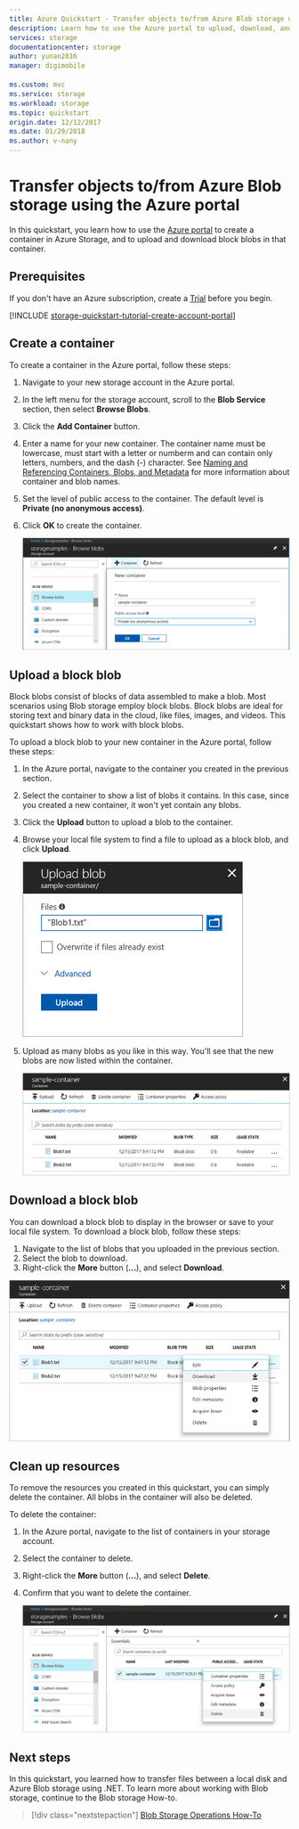 ```yaml
---
title: Azure Quickstart - Transfer objects to/from Azure Blob storage using the Azure portal | Microsoft Docs
description: Learn how to use the Azure portal to upload, download, and list blobs in Azure Blob storage.
services: storage
documentationcenter: storage
author: yunan2016
manager: digimobile

ms.custom: mvc
ms.service: storage
ms.workload: storage
ms.topic: quickstart
origin.date: 12/12/2017
ms.date: 01/29/2018
ms.author: v-nany
---
```


# Transfer objects to/from Azure Blob storage using the Azure portal

In this quickstart, you learn how to use the [Azure portal](https://portal.azure.cn/) to create a container in Azure Storage, and to upload and download block blobs in that container.

## Prerequisites

If you don't have an Azure subscription, create a [Trial](https://www.azure.cn/pricing/1rmb-trial) before you begin.

[!INCLUDE [storage-quickstart-tutorial-create-account-portal](../../../includes/storage-quickstart-tutorial-create-account-portal.md)]

## Create a container

To create a container in the Azure portal, follow these steps:

1. Navigate to your new storage account in the Azure portal.
2. In the left menu for the storage account, scroll to the **Blob Service** section, then select **Browse Blobs**.
3. Click the **Add Container** button.
4. Enter a name for your new container. The container name must be lowercase, must start with a letter or numberm and can contain only letters, numbers, and the dash (-) character. See [Naming and Referencing Containers, Blobs, and Metadata](https://docs.microsoft.com/rest/api/storageservices/naming-and-referencing-containers--blobs--and-metadata) for more information about container and blob names.
5. Set the level of public access to the container. The default level is **Private (no anonymous access)**.
6. Click **OK** to create the container.

    ![Screenshot showing how to create a container in the Azure portal](./media/storage-quickstart-blobs-portal/create-container.png)

## Upload a block blob

Block blobs consist of blocks of data assembled to make a blob. Most scenarios using Blob storage employ block blobs. Block blobs are ideal for storing text and binary data in the cloud, like files, images, and videos. This quickstart shows how to work with block blobs. 

To upload a block blob to your new container in the Azure portal, follow these steps:

1. In the Azure portal, navigate to the container you created in the previous section.
2. Select the container to show a list of blobs it contains. In this case, since you created a new container, it won't yet contain any blobs.
3. Click the **Upload** button to upload a blob to the container.
4. Browse your local file system to find a file to upload as a block blob, and click **Upload**.
     
    ![Screenshot showing how to upload a blob from your local drive](./media/storage-quickstart-blobs-portal/upload-blob.png)

5. Upload as many blobs as you like in this way. You'll see that the new blobs are now listed within the container.

    ![Screenshot showing the list of blobs in the container](./media/storage-quickstart-blobs-portal/list-blobs.png)

## Download a block blob

You can download a block blob to display in the browser or save to your local file system. To download a block blob, follow these steps:

1. Navigate to the list of blobs that you uploaded in the previous section. 
2. Select the blob to download.
3. Right-click the **More** button (**...**), and select **Download**. 

![Screenshot showing how to download a blob in the Azure portal](./media/storage-quickstart-blobs-portal/download-blob.png)

## Clean up resources

To remove the resources you created in this quickstart, you can simply delete the container. All blobs in the container will also be deleted.

To delete the container:

1. In the Azure portal, navigate to the list of containers in your storage account.
2. Select the container to delete.
3. Right-click the **More** button (**...**), and select **Delete**.
4. Confirm that you want to delete the container.

    ![Screenshot showing how to delete a container from the Azure portal](./media/storage-quickstart-blobs-portal/delete-container.png)   

## Next steps

In this quickstart, you learned how to transfer files between a local disk and Azure Blob storage using .NET. To learn more about working with Blob storage, continue to the Blob storage How-to.

> [!div class="nextstepaction"]
> [Blob Storage Operations How-To](storage-dotnet-how-to-use-blobs.md)


